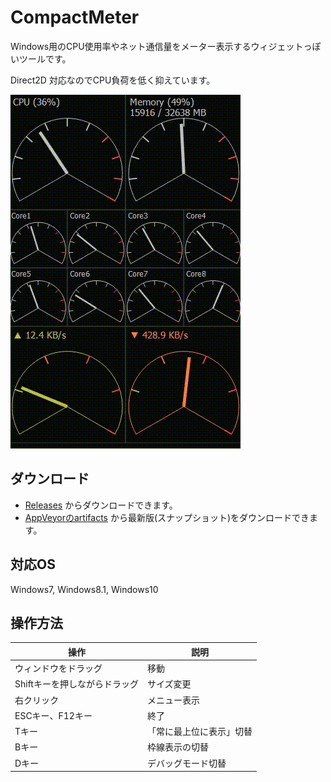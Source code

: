 # CompactMeter

Windows用のCPU使用率やネット通信量をメーター表示するウィジェットっぽいツールです。

Direct2D 対応なのでCPU負荷を低く抑えています。

![SS](image/2018-12-19_16h24_46.gif)


## ダウンロード

- [Releases](https://github.com/takke/CompactMeter/releases) からダウンロードできます。
- [AppVeyorのartifacts](https://ci.appveyor.com/project/takke/compactmeter/build/artifacts) から最新版(スナップショット)をダウンロードできます。


## 対応OS

Windows7, Windows8.1, Windows10


## 操作方法

| 操作 | 説明 |
| --- | --- |
| ウィンドウをドラッグ | 移動 |
| Shiftキーを押しながらドラッグ | サイズ変更 |
| 右クリック | メニュー表示 |
| ESCキー、F12キー | 終了 |
| Tキー | 「常に最上位に表示」切替 |
| Bキー | 枠線表示の切替 |
| Dキー | デバッグモード切替 |

